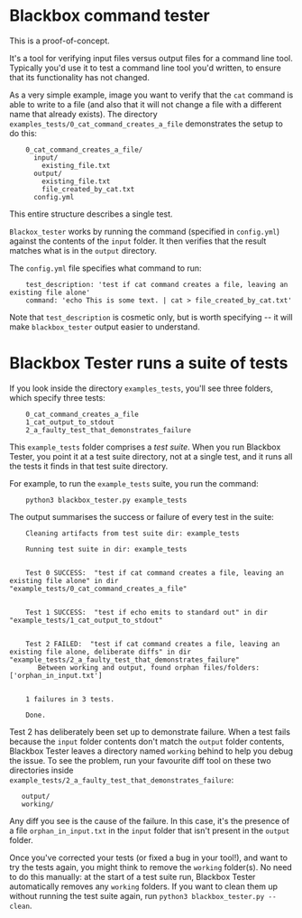 # Blackbox command tester

This is a proof-of-concept.

It's a tool for verifying input files versus output files for a command line tool. Typically you'd use it to test a command line tool you'd written, to ensure that its functionality has not changed.

As a very simple example, image you want to verify that the `cat` command is able to write to a file (and also that it will not change a file with a different name that already exists). The directory `examples_tests/0_cat_command_creates_a_file` demonstrates the setup to do this:


```
    0_cat_command_creates_a_file/
      input/
        existing_file.txt
      output/
        existing_file.txt
        file_created_by_cat.txt
      config.yml      
```

This entire structure describes a single test.

`Blackox_tester` works by running the command (specified in `config.yml`) against the contents of the `input` folder. It then verifies that the result matches what is in the `output` directory.

The `config.yml` file specifies what command to run:

```
    test_description: 'test if cat command creates a file, leaving an existing file alone'
    command: 'echo This is some text. | cat > file_created_by_cat.txt'
```

Note that `test_description` is cosmetic only, but is worth specifying -- it will make `blackbox_tester` output easier to understand.

# Blackbox Tester runs a suite of tests

If you look inside the directory `examples_tests`, you'll see three folders, which specify three tests:

```
    0_cat_command_creates_a_file
    1_cat_output_to_stdout
    2_a_faulty_test_that_demonstrates_failure
```

This `example_tests` folder comprises a *test suite*. When you run Blackbox Tester, you point it at a test suite directory, not at a single test, and it runs all the tests it finds in that test suite directory.

For example, to run the `example_tests` suite, you run the command:

```
    python3 blackbox_tester.py example_tests
```

The output summarises the success or failure of every test in the suite:

```
    Cleaning artifacts from test suite dir: example_tests
    
    Running test suite in dir: example_tests
    
    
    Test 0 SUCCESS:  "test if cat command creates a file, leaving an existing file alone" in dir "example_tests/0_cat_command_creates_a_file"
    
    
    Test 1 SUCCESS:  "test if echo emits to standard out" in dir "example_tests/1_cat_output_to_stdout"
    
    
    Test 2 FAILED:  "test if cat command creates a file, leaving an existing file alone, deliberate diffs" in dir "example_tests/2_a_faulty_test_that_demonstrates_failure"
       Between working and output, found orphan files/folders: ['orphan_in_input.txt']
    
    
    1 failures in 3 tests.
    
    Done.
```

Test 2 has deliberately been set up to demonstrate failure. When a test fails because the `input` folder contents don't match the `output` folder contents, Blackbox Tester leaves a directory named `working` behind to help you debug the issue. To see the problem, run your favourite diff tool on these two directories inside `example_tests/2_a_faulty_test_that_demonstrates_failure`: 

```
   output/
   working/
```

Any diff you see is the cause of the failure. In this case, it's the presence of a file `orphan_in_input.txt` in the `input` folder that isn't present in the `output` folder.

Once you've corrected your tests (or fixed a bug in your tool!), and want to try the tests again, you might think to remove the `working` folder(s). No need to do this manually: at the start of a test suite run, Blackbox Tester automatically removes any `working` folders. If you want to clean them up without running the test suite again, run `python3 blackbox_tester.py --clean`.



